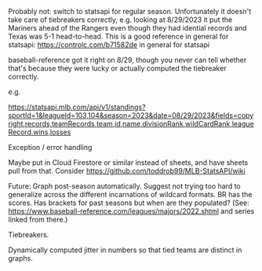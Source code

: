 Probably not: switch to statsapi for regular season. Unfortunately it doesn't take care of tiebreakers correctly, e.g. looking at 8/29/2023 it put the Mariners ahead of the Rangers even though they had idential records and Texas was 5-1 head-to-head. This is a good reference in general for statsapi: https://controlc.com/b71582de in general for statsapi

baseball-reference got it right on 8/29, though you never can tell whether that's because they were lucky or actually computed the tiebreaker correctly.

e.g.

https://statsapi.mlb.com/api/v1/standings?sportId=1&leagueId=103,104&season=2023&date=08/29/2023&fields=copyright,records,teamRecords,team,id,name,divisionRank,wildCardRank,leagueRecord,wins,losses

Exception / error handling

Maybe put in Cloud Firestore or similar instead of sheets, and have sheets pull from that. Consider https://github.com/toddrob99/MLB-StatsAPI/wiki

Future: Graph post-season automatically. Suggest not trying too hard to generalize across the different incarnations of wildcard formats. BR has the scores. Has brackets for past seasons but when are they populated? (See: https://www.baseball-reference.com/leagues/majors/2022.shtml and series linked from there.)

Tiebreakers.

Dynamically computed jitter in numbers so that tied teams are distinct in graphs.

